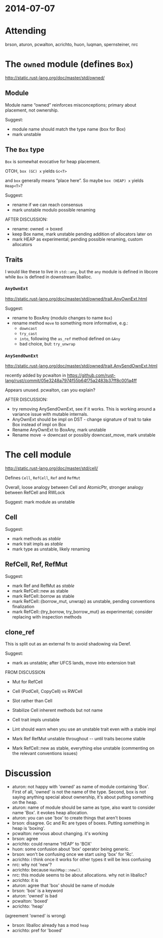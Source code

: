# 2014-07-07

# Attending

brson, aturon, pcwalton, acrichto, huon, luqman, spernsteiner, nrc


# The `owned` module (defines `Box`)

http://static.rust-lang.org/doc/master/std/owned/

## Module

Module name “owned” reinforces misconceptions; primary about placement, not ownership.

Suggest: 
- module name should match the type name (box for Box)
- mark unstable

## The `Box` type

`Box` is somewhat evocative for heap placement.

OTOH, `box (GC) x` yields `Gc<T>`

and `box` generally means “place here”. So maybe `box (HEAP) x` yields `Heap<T>`?

Suggest:
- rename if we can reach consensus
- mark unstable modulo possible renaming

AFTER DISCUSSION:

- rename: owned -> boxed
- keep Box name, mark unstable pending addition of allocators later on
- mark HEAP as experimental; pending possible renaming, custom allocators

## Traits

I  would like these to live in `std::any`, but the `any` module is defined  in libcore while `Box` is defined in downstream liballoc.

### `AnyOwnExt` 
http://static.rust-lang.org/doc/master/std/owned/trait.AnyOwnExt.html

Suggest: 
- rename to BoxAny (modulo changes to name `Box`)
- rename method `move` to something more informative, e.g.:
    - `downcast`
    - `try_cast`
    - `into`, following the `as_ref` method defined on `&Any`
    - bad choice, but: `try_unwrap`

### `AnySendOwnExt`
http://static.rust-lang.org/doc/master/std/owned/trait.AnySendOwnExt.html

recently added by pcwalton in https://github.com/rust-lang/rust/commit/05e3248a7974f55b64f75a2483b37ff8c001a4ff

Appears unused. pcwalton, can you explain?

AFTER DISCUSSION:
 - try removing AnySendOwnExt, see if it works. This is working around a variance issue with mutable internals.
 - AnyOwnExt should be impl on DST - change signature of trait to take Box instead of impl on Box
 - Rename AnyOwnExt to BoxAny, mark unstable
 - Rename move -> downcast or possibly downcast_move, mark unstable

# The cell module

http://static.rust-lang.org/doc/master/std/cell/

Defines `Cell`, `RefCell`, `Ref` and `RefMut`

Overall, loose analogy between Cell and AtomicPtr, stronger analogy between RefCell and RWLock

Suggest: mark module as unstable

## Cell

Suggest: 
- mark methods as *stable*
- mark trait impls as *stable*
- mark type as unstable, likely renaming

## RefCell, Ref, RefMut

Suggest: 
- mark Ref and RefMut as *stable*
- mark RefCell::new as stable
- mark RefCell::borrow as stable
- mark RefCell::{borrow_mut, unwrap} as unstable, pending conventions finalization
- mark RefCell::{try_borrow, try_borrow_mut} as experimental; consider replacing with inspection methods

## clone_ref

This is split out as an external fn to avoid shadowing via Deref.

Suggest: 
- mark as unstable; after UFCS lands, move into extension trait

FROM DISCUSSION
- Mut for RefCell 
- Cell (PodCell, CopyCell) vs RWCell
- Slot rather than Cell

- Stabilize Cell inherent methods but not name
- Cell trait impls unstable
- Lint should warn when you use an unstable trait even with a stable impl
- Mark Ref RefMut unstable throughout -- until traits become stable
- Mark RefCell::new as stable, everything else unstable (commenting on the relevant conventions issues)

# Discussion

- aturon: not happy with 'owned' as name of module containing 'Box'. First of all, 'owned' is not the name of the type. Second, box is not saying anything special about ownership, it's about putting something on the heap.
- aturon: name of module should be same as type, also want to consider name 'Box'. it evokes heap allocation.
- aturon: you can use 'box' to create things that aren't boxes
- brson: disagree. Gc and Rc are types of boxes. Putting something in heap is 'boxing'.
- pcwalton: nervous about changing. it's working
- brson: agree
- acrichto: could rename 'HEAP' to 'BOX'
- huon: some confusion about 'box' operator being generic.
- brson: won't be confusing once we start using 'box' for 'Rc'.
- acrichto: i think once it works for other types it will be less confusing
- nrc: why not 'new'?
- acrichto: because `HashMap::new()`.
- nrc: this module seems to be about allocations. why not in liballoc?
- acrichto: it is
- aturon: agree that 'box' should be name of module
- brson: 'box' is a keyword
- aturon: 'owned' is bad
- pcwalton: 'boxed'
- acrichto: 'heap'

(agreement 'owned' is wrong)

- brson: liballoc already has a mod `heap`
- acrichto: pref for 'boxed'






